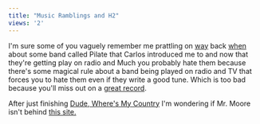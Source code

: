 ```yaml
---
title: "Music Ramblings and H2"
views: '2'
---
```

<p>I'm sure some of you vaguely remember me prattling on <a href="http://www.mennoboy.com/chris/archives/000083.html">way</a> back <a href="http://www.mennoboy.com/chris/archives/000082.html">when</a> about some band called Pilate that Carlos introduced me to and now that they're getting play on radio and Much you probably hate them because there's some magical rule about a band being played on radio and TV that forces you to hate them even if they write a good tune.  Which is too bad because you'll miss out on a <a HREF="http://www.amazon.ca/exec/obidos/ASIN/B0000CO14V/farawsoclos0a-20">great record</a>.</p>
<p>After just finishing <a href="http://www.amazon.ca/exec/obidos/ASIN/0446532231/farawsoclos0a-20">Dude, Where's My Country</a> I'm wondering if Mr. Moore isn't behind <a href="http://www.fuh2.com/">this site.</a></p>
